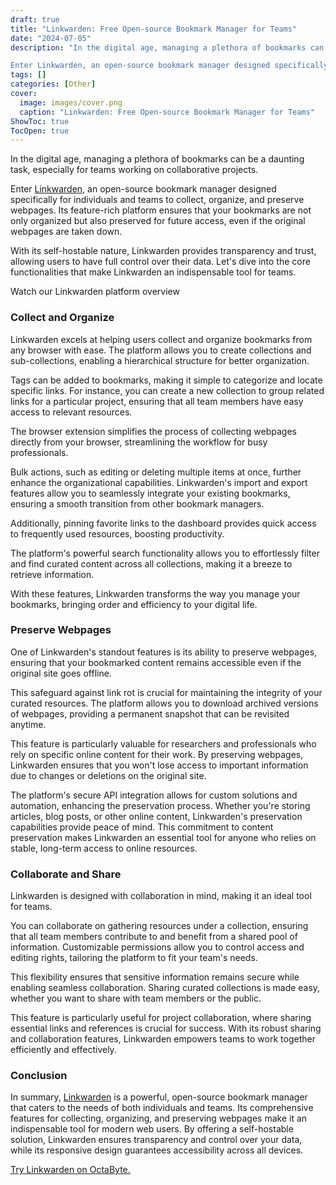```yaml
---
draft: true
title: "Linkwarden: Free Open-source Bookmark Manager for Teams"
date: "2024-07-05"
description: "In the digital age, managing a plethora of bookmarks can be a daunting task, especially for teams working on collaborative projects.

Enter Linkwarden, an open-source bookmark manager designed specifically for individuals and teams to collect, organize, and preserve webpages. Its feature-rich platform ensures that your bookmarks are not only organized"
tags: []
categories: [Other]
cover:
  image: images/cover.png
  caption: "Linkwarden: Free Open-source Bookmark Manager for Teams"
ShowToc: true
TocOpen: true
---
```



In the digital age, managing a plethora of bookmarks can be a daunting task, especially for teams working on collaborative projects. 

Enter [Linkwarden](https://octabyte.io/open-source/linkwarden?ref=blog.octabyte.io), an open\-source bookmark manager designed specifically for individuals and teams to collect, organize, and preserve webpages. Its feature\-rich platform ensures that your bookmarks are not only organized but also preserved for future access, even if the original webpages are taken down. 

With its self\-hostable nature, Linkwarden provides transparency and trust, allowing users to have full control over their data. Let's dive into the core functionalities that make Linkwarden an indispensable tool for teams.



Watch our Linkwarden platform overview



### Collect and Organize

Linkwarden excels at helping users collect and organize bookmarks from any browser with ease. The platform allows you to create collections and sub\-collections, enabling a hierarchical structure for better organization. 

Tags can be added to bookmarks, making it simple to categorize and locate specific links. For instance, you can create a new collection to group related links for a particular project, ensuring that all team members have easy access to relevant resources. 

The browser extension simplifies the process of collecting webpages directly from your browser, streamlining the workflow for busy professionals. 

Bulk actions, such as editing or deleting multiple items at once, further enhance the organizational capabilities. Linkwarden's import and export features allow you to seamlessly integrate your existing bookmarks, ensuring a smooth transition from other bookmark managers. 

Additionally, pinning favorite links to the dashboard provides quick access to frequently used resources, boosting productivity. 

The platform's powerful search functionality allows you to effortlessly filter and find curated content across all collections, making it a breeze to retrieve information. 

With these features, Linkwarden transforms the way you manage your bookmarks, bringing order and efficiency to your digital life.

### Preserve Webpages

One of Linkwarden's standout features is its ability to preserve webpages, ensuring that your bookmarked content remains accessible even if the original site goes offline. 

This safeguard against link rot is crucial for maintaining the integrity of your curated resources. The platform allows you to download archived versions of webpages, providing a permanent snapshot that can be revisited anytime.

This feature is particularly valuable for researchers and professionals who rely on specific online content for their work. By preserving webpages, Linkwarden ensures that you won't lose access to important information due to changes or deletions on the original site.

The platform's secure API integration allows for custom solutions and automation, enhancing the preservation process. Whether you're storing articles, blog posts, or other online content, Linkwarden's preservation capabilities provide peace of mind. This commitment to content preservation makes Linkwarden an essential tool for anyone who relies on stable, long\-term access to online resources.

### Collaborate and Share

Linkwarden is designed with collaboration in mind, making it an ideal tool for teams. 

You can collaborate on gathering resources under a collection, ensuring that all team members contribute to and benefit from a shared pool of information. Customizable permissions allow you to control access and editing rights, tailoring the platform to fit your team's needs. 

This flexibility ensures that sensitive information remains secure while enabling seamless collaboration. Sharing curated collections is made easy, whether you want to share with team members or the public. 

This feature is particularly useful for project collaboration, where sharing essential links and references is crucial for success. With its robust sharing and collaboration features, Linkwarden empowers teams to work together efficiently and effectively.

### Conclusion

In summary, [Linkwarden](https://octabyte.io/open-source/linkwarden?ref=blog.octabyte.io) is a powerful, open\-source bookmark manager that caters to the needs of both individuals and teams. Its comprehensive features for collecting, organizing, and preserving webpages make it an indispensable tool for modern web users. By offering a self\-hostable solution, Linkwarden ensures transparency and control over your data, while its responsive design guarantees accessibility across all devices. 

[Try Linkwarden on OctaByte.](https://octabyte.io/open-source/linkwarden?ref=blog.octabyte.io)



